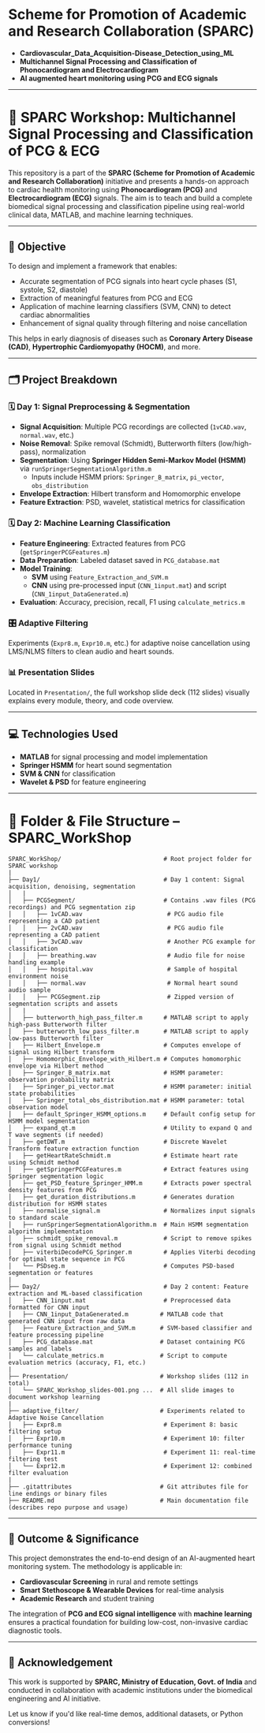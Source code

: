 # Scheme for Promotion of Academic and Research Collaboration **(SPARC)**
- **Cardiovascular_Data_Acquisition-Disease_Detection_using_ML**
-  **Multichannel Signal Processing and Classification of Phonocardiogram and Electrocardiogram**
-  **AI augmented heart monitoring using PCG and ECG signals**



-----------



# 🧠 SPARC Workshop: Multichannel Signal Processing and Classification of PCG & ECG

This repository is a part of the **SPARC (Scheme for Promotion of Academic and Research Collaboration)** initiative and presents a hands-on approach to cardiac health monitoring using **Phonocardiogram (PCG)** and **Electrocardiogram (ECG)** signals. The aim is to teach and build a complete biomedical signal processing and classification pipeline using real-world clinical data, MATLAB, and machine learning techniques.

---

## 🎯 Objective

To design and implement a framework that enables:

- Accurate segmentation of PCG signals into heart cycle phases (S1, systole, S2, diastole)
- Extraction of meaningful features from PCG and ECG
- Application of machine learning classifiers (SVM, CNN) to detect cardiac abnormalities
- Enhancement of signal quality through filtering and noise cancellation

This helps in early diagnosis of diseases such as **Coronary Artery Disease (CAD)**, **Hypertrophic Cardiomyopathy (HOCM)**, and more.

---

## 🗂️ Project Breakdown

### 🗓️ Day 1: Signal Preprocessing & Segmentation

- **Signal Acquisition**: Multiple PCG recordings are collected (`1vCAD.wav`, `normal.wav`, etc.)
- **Noise Removal**: Spike removal (Schmidt), Butterworth filters (low/high-pass), normalization
- **Segmentation**: Using **Springer Hidden Semi-Markov Model (HSMM)** via `runSpringerSegmentationAlgorithm.m`
  - Inputs include HSMM priors: `Springer_B_matrix`, `pi_vector`, `obs_distribution`
- **Envelope Extraction**: Hilbert transform and Homomorphic envelope
- **Feature Extraction**: PSD, wavelet, statistical metrics for classification

### 🗓️ Day 2: Machine Learning Classification

- **Feature Engineering**: Extracted features from PCG (`getSpringerPCGFeatures.m`)
- **Data Preparation**: Labeled dataset saved in `PCG_database.mat`
- **Model Training**:
  - **SVM** using `Feature_Extraction_and_SVM.m`
  - **CNN** using pre-processed input (`CNN_1input.mat`) and script (`CNN_1input_DataGenerated.m`)
- **Evaluation**: Accuracy, precision, recall, F1 using `calculate_metrics.m`

### 🎛 Adaptive Filtering

Experiments (`Expr8.m`, `Expr10.m`, etc.) for adaptive noise cancellation using LMS/NLMS filters to clean audio and heart sounds.

### 📊 Presentation Slides

Located in `Presentation/`, the full workshop slide deck (112 slides) visually explains every module, theory, and code overview.

---

## 💻 Technologies Used

- **MATLAB** for signal processing and model implementation
- **Springer HSMM** for heart sound segmentation
- **SVM & CNN** for classification
- **Wavelet & PSD** for feature engineering

---

# 📁 Folder & File Structure – SPARC_WorkShop
```
SPARC_WorkShop/                             # Root project folder for SPARC workshop
|
├── Day1/                                   # Day 1 content: Signal acquisition, denoising, segmentation
│   |
│   ├── PCGSegment/                         # Contains .wav files (PCG recordings) and PCG segmentation zip
│   │   ├── 1vCAD.wav                        # PCG audio file representing a CAD patient
│   │   ├── 2vCAD.wav                        # PCG audio file representing a CAD patient
│   │   ├── 3vCAD.wav                        # Another PCG example for classification
│   │   ├── breathing.wav                    # Audio file for noise handling example
│   │   ├── hospital.wav                     # Sample of hospital environment noise
│   │   ├── normal.wav                       # Normal heart sound audio sample
│   │   ├── PCGSegment.zip                   # Zipped version of segmentation scripts and assets
│   |
│   ├── butterworth_high_pass_filter.m      # MATLAB script to apply high-pass Butterworth filter
│   ├── butterworth_low_pass_filter.m       # MATLAB script to apply low-pass Butterworth filter
│   ├── Hilbert_Envelope.m                  # Computes envelope of signal using Hilbert transform
│   ├── Homomorphic_Envelope_with_Hilbert.m # Computes homomorphic envelope via Hilbert method
│   ├── Springer_B_matrix.mat               # HSMM parameter: observation probability matrix
│   ├── Springer_pi_vector.mat              # HSMM parameter: initial state probabilities
│   ├── Springer_total_obs_distribution.mat # HSMM parameter: total observation model
│   ├── default_Springer_HSMM_options.m     # Default config setup for HSMM model segmentation
│   ├── expand_qt.m                         # Utility to expand Q and T wave segments (if needed)
│   ├── getDWT.m                            # Discrete Wavelet Transform feature extraction function
│   ├── getHeartRateSchmidt.m               # Estimate heart rate using Schmidt method
│   ├── getSpringerPCGFeatures.m            # Extract features using Springer segmentation logic
│   ├── get_PSD_feature_Springer_HMM.m      # Extracts power spectral density features from PCG
│   ├── get_duration_distributions.m        # Generates duration distribution for HSMM states
│   ├── normalise_signal.m                  # Normalizes input signals to standard scale
│   ├── runSpringerSegmentationAlgorithm.m  # Main HSMM segmentation algorithm implementation
│   ├── schmidt_spike_removal.m             # Script to remove spikes from signal using Schmidt method
│   ├── viterbiDecodePCG_Springer.m         # Applies Viterbi decoding for optimal state sequence in PCG
│   └── PSDseg.m                            # Computes PSD-based segmentation or features
|
├── Day2/                                   # Day 2 content: Feature extraction and ML-based classification
│   ├── CNN_1input.mat                      # Preprocessed data formatted for CNN input
│   ├── CNN_1input_DataGenerated.m         # MATLAB code that generated CNN input from raw data
│   ├── Feature_Extraction_and_SVM.m       # SVM-based classifier and feature processing pipeline
│   ├── PCG_database.mat                   # Dataset containing PCG samples and labels
│   └── calculate_metrics.m                # Script to compute evaluation metrics (accuracy, F1, etc.)
|
├── Presentation/                          # Workshop slides (112 in total)
│   └── SPARC_Workshop_slides-001.png ...  # All slide images to document workshop learning
|
├── adaptive_filter/                       # Experiments related to Adaptive Noise Cancellation
│   ├── Expr8.m                             # Experiment 8: basic filtering setup
│   ├── Expr10.m                            # Experiment 10: filter performance tuning
│   ├── Expr11.m                            # Experiment 11: real-time filtering test
│   └── Expr12.m                            # Experiment 12: combined filter evaluation
|
├── .gitattributes                         # Git attributes file for line endings or binary files
├── README.md                              # Main documentation file (describes repo purpose and usage)

```

---

## 📌 Outcome & Significance

This project demonstrates the end-to-end design of an AI-augmented heart monitoring system. The methodology is applicable in:

- **Cardiovascular Screening** in rural and remote settings
- **Smart Stethoscope & Wearable Devices** for real-time analysis
- **Academic Research** and student training

The integration of **PCG and ECG signal intelligence** with **machine learning** ensures a practical foundation for building low-cost, non-invasive cardiac diagnostic tools.

---

## 🙌 Acknowledgement

This work is supported by **SPARC, Ministry of Education, Govt. of India** and conducted in collaboration with academic institutions under the biomedical engineering and AI initiative.

Let us know if you'd like real-time demos, additional datasets, or Python conversions!



















